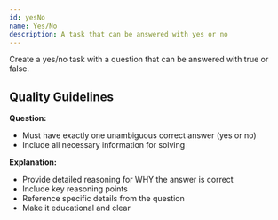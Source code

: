 ```yaml
---
id: yesNo
name: Yes/No
description: A task that can be answered with yes or no
---
```


Create a yes/no task with a question that can be answered with true or false.

## Quality Guidelines

**Question:**
- Must have exactly one unambiguous correct answer (yes or no)
- Include all necessary information for solving

**Explanation:**
- Provide detailed reasoning for WHY the answer is correct
- Include key reasoning points
- Reference specific details from the question
- Make it educational and clear
